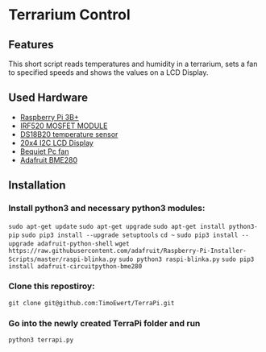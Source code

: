 # Terrarium Control

## Features
This short script reads temperatures and humidity in a terrarium, sets a fan to specified speeds and shows the values on a LCD Display.

## Used Hardware
- [Raspberry Pi 3B+](https://www.raspberrypi.org/products/raspberry-pi-3-model-b-plus/)
- [IRF520 MOSFET MODULE](https://www.amazon.de/gp/product/B01F3I9QDU)
- [DS18B20 temperature sensor](https://www.amazon.de/gp/product/B07GZWMCBM)
- [20x4 I2C LCD Display](https://www.amazon.de/gp/product/B0859YY2NZ)
- [Bequiet Pc fan](https://www.amazon.de/gp/product/B00IOIJ4AC)
- [Adafruit BME280](https://www.reichelt.de/de/de/entwicklerboards-temperatur-feuchtigkeits-und-drucksensor--debo-sens-thd-p235476.html)

## Installation
### Install python3 and necessary python3 modules:
`sudo apt-get update`
`sudo apt-get upgrade`
`sudo apt-get install python3-pip`
`sudo pip3 install --upgrade setuptools`
`cd ~`
`sudo pip3 install --upgrade adafruit-python-shell`
`wget https://raw.githubusercontent.com/adafruit/Raspberry-Pi-Installer-Scripts/master/raspi-blinka.py`
`sudo python3 raspi-blinka.py`
`sudo pip3 install adafruit-circuitpython-bme280`

### Clone this repostiroy:
`git clone git@github.com:TimoEwert/TerraPi.git`

### Go into the newly created TerraPi folder and run 
`python3 terrapi.py`

